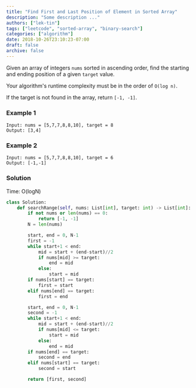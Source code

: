 ```yaml
---
title: "Find First and Last Position of Element in Sorted Array"
description: "Some description ..."
authors: ["lek-tin"]
tags: ["leetcode", "sorted-array", "binary-search"]
categories: ["algorithm"]
date: 2018-10-26T23:10:23-07:00
draft: false
archive: false
---
```


Given an array of integers `nums` sorted in ascending order, find the starting and ending position of a given `target` value.

Your algorithm's runtime complexity must be in the order of `O(log n)`.

If the target is not found in the array, return `[-1, -1]`.

### Example 1
```
Input: nums = [5,7,7,8,8,10], target = 8
Output: [3,4]
```
### Example 2
```
Input: nums = [5,7,7,8,8,10], target = 6
Output: [-1,-1]
```
### Solution
Time: O(logN)
```python
class Solution:
    def searchRange(self, nums: List[int], target: int) -> List[int]:
        if not nums or len(nums) == 0:
            return [-1, -1]
        N = len(nums)

        start, end = 0, N-1
        first = -1
        while start+1 < end:
            mid = start + (end-start)//2
            if nums[mid] >= target:
                end = mid
            else:
                start = mid
        if nums[start] == target:
            first = start
        elif nums[end] == target:
            first = end

        start, end = 0, N-1
        second = -1
        while start+1 < end:
            mid = start + (end-start)//2
            if nums[mid] <= target:
                start = mid
            else:
                end = mid
        if nums[end] == target:
            second = end
        elif nums[start] == target:
            second = start

        return [first, second]
```